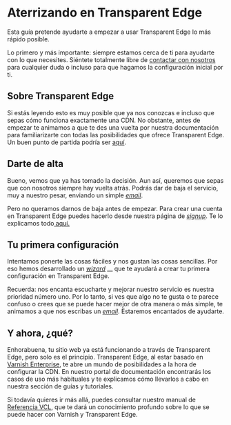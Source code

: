 # Aterrizando en Transparent Edge&#x20;

Esta guía pretende ayudarte a empezar a usar Transparent Edge lo más rápido posible.

Lo primero y más importante: siempre estamos cerca de ti para ayudarte con lo que necesites. Siéntete totalmente libre de [contactar con nosotros](mailto:soporte@transparentedge.eu) para cualquier duda o incluso para que hagamos la configuración inicial por ti.

## Sobre Transparent Edge

Si estás leyendo esto es muy posible que ya nos conozcas e incluso que sepas cómo funciona exactamente una CDN. No obstante, antes de empezar te animamos a que te des una vuelta por nuestra documentación para familiarizarte con todas las posibilidades que ofrece Transparent Edge. Un buen punto de partida podría ser [aquí](https://docs.transparentedge.eu/getting-started/faq/empecemos-por-el-principio).

## Darte de alta

Bueno, vemos que ya has tomado la decisión. Aun así, queremos que sepas que con nosotros siempre hay vuelta atrás. Podrás dar de baja el servicio, muy a nuestro pesar, enviando un simple [_email_](mailto:unsuscribe@transparentcdn.com).

Pero no queramos darnos de baja antes de empezar. Para crear una cuenta en Transparent Edge puedes hacerlo desde nuestra página de [_signup_](https://api.transparentcdn.com/signup#/). Te lo explicamos todo[ aquí.](signup.md)

## Tu primera configuración

Intentamos ponerte las cosas fáciles y nos gustan las cosas sencillas. Por eso hemos desarrollado un [_wizard_](getting-started/dashboard/autoprovisionamiento/configuraciones-basicas.md) __ que te ayudará a crear tu primera configuración en Transparent Edge.

Recuerda: nos encanta escucharte y mejorar nuestro servicio es nuestra prioridad número uno. Por lo tanto, si ves que algo no te gusta o te parece confuso o crees que se puede hacer mejor de otra manera o más simple, te animamos a que nos escribas un [_email_](mailto:product@transparentedge.eu). Estaremos encantados de ayudarte.

## Y ahora, ¿qué?

Enhorabuena, tu sitio web ya está funcionando a través de Transparent Edge, pero solo es el principio. Transparent Edge, al estar basado en [Varnish Enterprise](https://www.varnish-software.com/), te abre un mundo de posibilidades a la hora de configurar la CDN. En nuestro portal de documentación encontrarás los casos de uso más habituales y te explicamos cómo llevarlos a cabo en nuestra sección de guías y tutoriales.

Si todavía quieres ir más allá, puedes consultar nuestro manual de [Referencia VCL](config/vcl/), que te dará un conocimiento profundo sobre lo que se puede hacer con Varnish y Transparent Edge.

